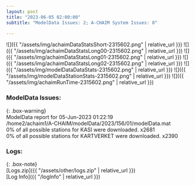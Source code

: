 ```yaml
---
layout: post
title: "2023-06-05 02:00:00"
subtitle: "ModelData Issues: 2; A-CHAIM System Issues: 0"

---
```


![]({{ "/assets/img/achaimDataStatsShort-2315602.png" | relative_url }})
![]({{ "/assets/img/achaimDataStatsLong00-2315602.png" | relative_url }})
![]({{ "/assets/img/achaimDataStatsLong01-2315602.png" | relative_url }})
![]({{ "/assets/img/achaimDataStatsLong02-2315602.png" | relative_url }})
![]({{ "/assets/img/modelDataDataStats-2315602.png" | relative_url }})
![]({{ "/assets/img/modelDataStationStats-2315602.png" | relative_url }})
![]({{ "/assets/img/achaimRunTime-2315602.png" | relative_url }})


### ModelData Issues:  
  
{: .box-warning}  
 ModelData report for 05-Jun-2023 01:22:19   
 /home2/achaim1/A-CHAIM/modelData/2023/156/01/modelData.mat   
 0% of all possible stations for KASI were downloaded. x2681   
 0% of all possible stations for KARTVERKET were downloaded. x2390   
  


### Logs:  
  
{: .box-note}  
[Logs.zip]({{ "/assets/other/logs.zip" | relative_url }})  
[Log Info]({{ "/logInfo" | relative_url }})  
